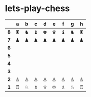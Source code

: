 # lets-play-chess


|     |a|b|c|d|e|f|g|h|
|:---:|:-:|:-:|:-:|:-:|:-:|:-:|:-:|:-:|
|**8**|♜|♞|♝|♚|♛|♝|♞|♜|
|**7**|♟|♟|♟|♟|♟|♟|♟|♟|
|**6**|  |  |  |  |  |  |  |  |
|**5**|  |  |  |  |  |  |  |  |
|**4**|  |  |  |  |  |  |  |  |
|**3**|  |  |  |  |  |  |  |  |
|**2**|♙|♙|♙|♙|♙|♙|♙|♙|
|**1**|♖|♘|♗|♕|♔|♗|♘|♖|


